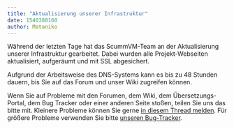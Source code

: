 ```yaml
---
title: "Aktualisierung unserer Infrastruktur"
date: 1540388160
author: Mataniko
---
```


Während der letzten Tage hat das ScummVM-Team an der Aktualisierung unserer Infrastruktur gearbeitet. Dabei wurden alle Projekt-Webseiten aktualisiert, aufgeräumt und mit SSL abgesichert.

Aufgrund der Arbeitsweise des DNS-Systems kann es bis zu 48 Stunden dauern, bis Sie auf das Forum und unser Wiki zugreifen können.

Wenn Sie auf Probleme mit den Forumen, dem Wiki, dem Übersetzungs-Portal, dem Bug Tracker oder einer anderen Seite stoßen, teilen Sie uns das bitte mit. Kleinere Probleme können Sie gerne [in diesem Thread melden](https://forums.scummvm.org/viewtopic.php?f=1&amp;t=14735). Für größere Probleme verwenden Sie bitte [unseren Bug-Tracker](https://bugs.scummvm.org).
